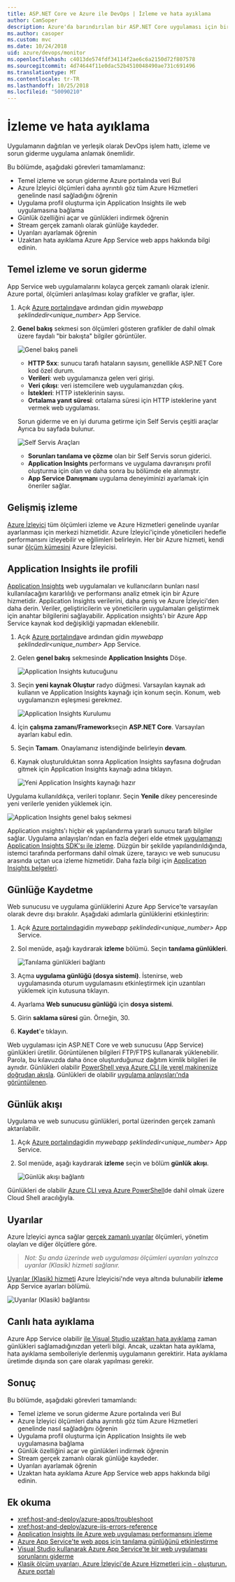```yaml
---
title: ASP.NET Core ve Azure ile DevOps | İzleme ve hata ayıklama
author: CamSoper
description: Azure'da barındırılan bir ASP.NET Core uygulaması için bir DevOps işlem hattı oluşturmaya uçtan uca yönergeler sağlar. bir kılavuz.
ms.author: casoper
ms.custom: mvc
ms.date: 10/24/2018
uid: azure/devops/monitor
ms.openlocfilehash: c4013de574fdf34114f2ae6c6a2150d72f807578
ms.sourcegitcommit: 4d74644f11e0dac52b4510048490ae731c691496
ms.translationtype: MT
ms.contentlocale: tr-TR
ms.lasthandoff: 10/25/2018
ms.locfileid: "50090210"
---
```

# <a name="monitor-and-debug"></a>İzleme ve hata ayıklama

Uygulamanın dağıtılan ve yerleşik olarak DevOps işlem hattı, izleme ve sorun giderme uygulama anlamak önemlidir.

Bu bölümde, aşağıdaki görevleri tamamlamanız:

* Temel izleme ve sorun giderme Azure portalında veri Bul
* Azure İzleyici ölçümleri daha ayrıntılı göz tüm Azure Hizmetleri genelinde nasıl sağladığını öğrenin
* Uygulama profil oluşturma için Application Insights ile web uygulamasına bağlama
* Günlük özelliğini açar ve günlükleri indirmek öğrenin
* Stream gerçek zamanlı olarak günlüğe kaydeder.
* Uyarıları ayarlamak öğrenin
* Uzaktan hata ayıklama Azure App Service web apps hakkında bilgi edinin.

## <a name="basic-monitoring-and-troubleshooting"></a>Temel izleme ve sorun giderme

App Service web uygulamalarını kolayca gerçek zamanlı olarak izlenir. Azure portal, ölçümleri anlaşılması kolay grafikler ve graflar, işler.

1. Açık [Azure portalında](https://portal.azure.com)ve ardından gidin *mywebapp şeklindedir\<unique_number\>*  App Service.

1. **Genel bakış** sekmesi son ölçümleri gösteren grafikler de dahil olmak üzere faydalı "bir bakışta" bilgiler görüntüler.

    ![Genel bakış paneli](./media/monitoring/overview.png)

    * **HTTP 5xx**: sunucu tarafı hataların sayısını, genellikle ASP.NET Core kod özel durum.
    * **Verileri**: web uygulamanıza gelen veri girişi.
    * **Veri çıkışı**: veri istemcilere web uygulamanızdan çıkış.
    * **İstekleri**: HTTP isteklerinin sayısı.
    * **Ortalama yanıt süresi**: ortalama süresi için HTTP isteklerine yanıt vermek web uygulaması.

    Sorun giderme ve en iyi duruma getirme için Self Servis çeşitli araçlar Ayrıca bu sayfada bulunur.

    ![Self Servis Araçları](./media/monitoring/wizards.png)

    * **Sorunları tanılama ve çözme** olan bir Self Servis sorun giderici.
    * **Application Insights** performans ve uygulama davranışını profil oluşturma için olan ve daha sonra bu bölümde ele alınmıştır.
    * **App Service Danışmanı** uygulama deneyiminizi ayarlamak için öneriler sağlar.

## <a name="advanced-monitoring"></a>Gelişmiş izleme

[Azure İzleyici](/azure/monitoring-and-diagnostics/) tüm ölçümleri izleme ve Azure Hizmetleri genelinde uyarılar ayarlanması için merkezi hizmetidir. Azure İzleyici'içinde yöneticileri hedefle performansını izleyebilir ve eğilimleri belirleyin. Her bir Azure hizmeti, kendi sunar [ölçüm kümesini](/azure/monitoring-and-diagnostics/monitoring-supported-metrics#microsoftwebsites-excluding-functions) Azure İzleyicisi.

## <a name="profile-with-application-insights"></a>Application Insights ile profili

[Application Insights](/azure/application-insights/app-insights-overview) web uygulamaları ve kullanıcıların bunları nasıl kullanılacağını kararlılığı ve performansı analiz etmek için bir Azure hizmetidir. Application Insights verilerini, daha geniş ve Azure İzleyici'den daha derin. Veriler, geliştiricilerin ve yöneticilerin uygulamaları geliştirmek için anahtar bilgilerini sağlayabilir. Application ınsights'ı bir Azure App Service kaynak kod değişikliği yapmadan eklenebilir.

1. Açık [Azure portalında](https://portal.azure.com)ve ardından gidin *mywebapp şeklindedir\<unique_number\>*  App Service.
1. Gelen **genel bakış** sekmesinde **Application Insights** Döşe.

    ![Application Insights kutucuğunu](./media/monitoring/app-insights.png)

1. Seçin **yeni kaynak Oluştur** radyo düğmesi. Varsayılan kaynak adı kullanın ve Application Insights kaynağı için konum seçin. Konum, web uygulamanızın eşleşmesi gerekmez.

    ![Application Insights Kurulumu](./media/monitoring/new-app-insights.png)

1. İçin **çalışma zamanı/Framework**seçin **ASP.NET Core**. Varsayılan ayarları kabul edin.
1. Seçin **Tamam**. Onaylamanız istendiğinde belirleyin **devam**.
1. Kaynak oluşturulduktan sonra Application Insights sayfasına doğrudan gitmek için Application Insights kaynağı adına tıklayın.

    ![Yeni Application Insights kaynağı hazır](./media/monitoring/new-app-insights-done.png)

Uygulama kullanıldıkça, verileri toplanır. Seçin **Yenile** dikey penceresinde yeni verilerle yeniden yüklemek için.

![Application Insights genel bakış sekmesi](./media/monitoring/app-insights-overview.png)

Application ınsights'ı hiçbir ek yapılandırma yararlı sunucu tarafı bilgiler sağlar. Uygulama anlayışları'ndan en fazla değeri elde etmek [uygulamanızı Application Insights SDK'sı ile izleme](/azure/application-insights/app-insights-asp-net-core). Düzgün bir şekilde yapılandırıldığında, istemci tarafında performans dahil olmak üzere, tarayıcı ve web sunucusu arasında uçtan uca izleme hizmetidir. Daha fazla bilgi için [Application Insights belgeleri](/azure/application-insights/app-insights-overview).

## <a name="logging"></a>Günlüğe Kaydetme

Web sunucusu ve uygulama günlüklerini Azure App Service'te varsayılan olarak devre dışı bırakılır. Aşağıdaki adımlarla günlüklerini etkinleştirin:

1. Açık [Azure portalında](https://portal.azure.com)gidin *mywebapp şeklindedir\<unique_number\>*  App Service.
1. Sol menüde, aşağı kaydırarak **izleme** bölümü. Seçin **tanılama günlükleri**.

    ![Tanılama günlükleri bağlantı](./media/monitoring/logging.png)

1. Açma **uygulama günlüğü (dosya sistemi)**. İstenirse, web uygulamasında oturum uygulamasını etkinleştirmek için uzantıları yüklemek için kutusuna tıklayın.
1. Ayarlama **Web sunucusu günlüğü** için **dosya sistemi**.
1. Girin **saklama süresi** gün. Örneğin, 30.
1. **Kaydet**'e tıklayın.

Web uygulaması için ASP.NET Core ve web sunucusu (App Service) günlükleri üretilir. Görüntülenen bilgileri FTP/FTPS kullanarak yüklenebilir. Parola, bu kılavuzda daha önce oluşturduğunuz dağıtım kimlik bilgileri ile aynıdır. Günlükleri olabilir [PowerShell veya Azure CLI ile yerel makinenize doğrudan akışla](/azure/app-service/web-sites-enable-diagnostic-log#download). Günlükleri de olabilir [uygulama anlayışları'nda görüntülenen](/azure/app-service/web-sites-enable-diagnostic-log#how-to-view-logs-in-application-insights).

## <a name="log-streaming"></a>Günlük akışı

Uygulama ve web sunucusu günlükleri, portal üzerinden gerçek zamanlı aktarılabilir.

1. Açık [Azure portalında](https://portal.azure.com)gidin *mywebapp şeklindedir\<unique_number\>*  App Service.
1. Sol menüde, aşağı kaydırarak **izleme** seçin ve bölüm **günlük akışı**.

    ![Günlük akışı bağlantı](./media/monitoring/log-stream.png)

Günlükleri de olabilir [Azure CLI veya Azure PowerShell](/azure/app-service/web-sites-enable-diagnostic-log#streamlogs)de dahil olmak üzere Cloud Shell aracılığıyla.

## <a name="alerts"></a>Uyarılar

Azure İzleyici ayrıca sağlar [gerçek zamanlı uyarılar](/azure/monitoring-and-diagnostics/insights-alerts-portal) ölçümleri, yönetim olayları ve diğer ölçütlere göre.

> *Not: Şu anda üzerinde web uygulaması ölçümleri uyarıları yalnızca uyarılar (Klasik) hizmeti sağlanır.*

[Uyarılar (Klasik) hizmeti](/azure/monitoring-and-diagnostics/monitor-quick-resource-metric-alert-portal) Azure İzleyicisi'nde veya altında bulunabilir **izleme** App Service ayarları bölümü.

![Uyarılar (Klasik) bağlantısı](./media/monitoring/alerts.png)

## <a name="live-debugging"></a>Canlı hata ayıklama

Azure App Service olabilir [ile Visual Studio uzaktan hata ayıklama](/azure/app-service/web-sites-dotnet-troubleshoot-visual-studio#remotedebug) zaman günlükleri sağlamadığınızdan yeterli bilgi. Ancak, uzaktan hata ayıklama, hata ayıklama sembolleriyle derlenmiş uygulamanın gerektirir. Hata ayıklama üretimde dışında son çare olarak yapılması gerekir.

## <a name="conclusion"></a>Sonuç

Bu bölümde, aşağıdaki görevleri tamamlandı:

* Temel izleme ve sorun giderme Azure portalında veri Bul
* Azure İzleyici ölçümleri daha ayrıntılı göz tüm Azure Hizmetleri genelinde nasıl sağladığını öğrenin
* Uygulama profil oluşturma için Application Insights ile web uygulamasına bağlama
* Günlük özelliğini açar ve günlükleri indirmek öğrenin
* Stream gerçek zamanlı olarak günlüğe kaydeder.
* Uyarıları ayarlamak öğrenin
* Uzaktan hata ayıklama Azure App Service web apps hakkında bilgi edinin.

## <a name="additional-reading"></a>Ek okuma

* <xref:host-and-deploy/azure-apps/troubleshoot>
* <xref:host-and-deploy/azure-iis-errors-reference>
* [Application Insights ile Azure web uygulaması performansını izleme](/azure/application-insights/app-insights-azure-web-apps)
* [Azure App Service'te web apps için tanılama günlüğünü etkinleştirme](/azure/app-service/web-sites-enable-diagnostic-log)
* [Visual Studio kullanarak Azure App Service'te bir web uygulaması sorunlarını giderme](/azure/app-service/web-sites-dotnet-troubleshoot-visual-studio)
* [Klasik ölçüm uyarıları, Azure İzleyici'de Azure Hizmetleri için - oluşturun. Azure portalı](/azure/monitoring-and-diagnostics/insights-alerts-portal)
